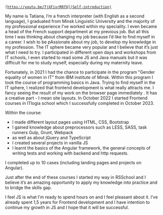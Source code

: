<code>[https://youtu.be/TjXFivrRRfQ](Self-introduction)
</code>

My name is Tatiana, I’m a french interpreter (with English as a second language), I graduated from Minsk Linguistic University and the majority of my professional experience I’ve worked within my speciality. I even became a head of the French support department at my previous job. But all this time I was thinking about changing my job because I’d like to find myself in a career. I wish to be pAssionate about my job, to develop my knowledge in my profession.
The IT sphere became very popular and I believe that it’s just what I need to try. I participated in different open days and workshops from IT schools, I even started to read some JS and Java manuals but it was difficult for me to study myself, especially during my maternity leave.

Fortunately, in 2021 I had the chance to participate in the program "Gender equality of women in IT" from IBM institute of Minsk. Within this program I took the course of programming basics in Java. Trying to find myself in the IT sphere, I realized that frontend development is what really attracts me. I fancy seeing the result of my work on the browser page immediately . It has a creative part - I mean site layouts. In October 2022 I started Frontend courses in ITlogia school which I successfully completed in October 2023.

Within the course:

- I made different layout pages using HTML, CSS, Bootstrap
- I gained knowledge about preprocessors such as LESS, SASS, task runners Gulp, Grunt, Webpack
- as well as about jQuery and TypeScript
- I created several projects in vanilla JS
- I learnt the basics of the Angular framework, the general concepts of writing tests and working with backend and http requests.

I completed up to 10 cases (including landing pages and projects on Angular).

Just after the end of these courses I started my way in RSSchool and I believe it’s an amazing opportunity to apply my knowledge into practice and to bridge the skills gap.

I feel JS is what I'm ready to spend hours on and I feel pleasant about it. I’ve already spent 1,5 years for Frontend development and I have intention to continue my growth in JS and I hope that it will be successful.

